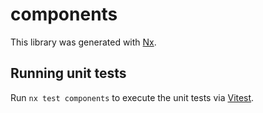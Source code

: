 # components

This library was generated with [Nx](https://nx.dev).

## Running unit tests

Run `nx test components` to execute the unit tests via [Vitest](https://vitest.dev/).
